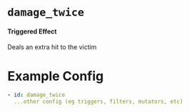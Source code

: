 # `damage_twice`
#### Triggered Effect

Deals an extra hit to the victim

# Example Config
```yaml
- id: damage_twice
  ...other config (eg triggers, filters, mutators, etc)
```